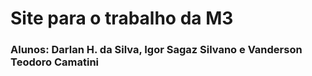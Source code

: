 # Site para o trabalho da M3

### Alunos: Darlan H. da Silva, Igor Sagaz Silvano e Vanderson Teodoro Camatini
